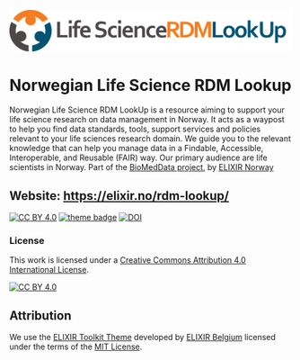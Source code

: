 <!--Added Life Sciences RDM logo--->
<p align="center">
<img src="assets/img/main_logo.svg" width="600" float="center"/>
</p>

# Norwegian Life Science RDM Lookup
Norwegian Life Science RDM LookUp is a resource aiming to support your life science research on data management in Norway. It acts as a waypost to help you find data standards, tools, support services and policies relevant to your life sciences research domain. We guide you to the relevant knowledge that can help you manage data in a Findable, Accessible, Interoperable, and Reusable (FAIR) way. Our primary audience are life scientists in Norway. Part of the [BioMedData project](https://elixir.no/organization/biomeddata), by [ELIXIR Norway](https://elixir.no)

## Website: https://elixir.no/rdm-lookup/

[![CC BY 4.0][cc-by-shield]][cc-by] 
[![theme badge](https://img.shields.io/badge/ELIXIR%20toolkit%20theme-jekyll-blue?color=0d6efd)](https://github.com/ELIXIR-Belgium/elixir-toolkit-theme)
[![DOI](https://zenodo.org/badge/DOI/10.5281/zenodo.7688981.svg)](https://doi.org/10.5281/zenodo.7688981)

### License

This work is licensed under a
[Creative Commons Attribution 4.0 International License][cc-by].

[![CC BY 4.0][cc-by-image]][cc-by]

[cc-by]: http://creativecommons.org/licenses/by/4.0/
[cc-by-image]: https://i.creativecommons.org/l/by/4.0/88x31.png
[cc-by-shield]: https://img.shields.io/badge/License-CC%20BY%204.0-lightgrey.svg

## Attribution

We use the [ELIXIR Toolkit Theme](https://github.com/ELIXIR-Belgium/elixir-toolkit-theme) developed by [ELIXIR Belgium](https://github.com/ELIXIR-Belgium) licensed under the terms of the [MIT License](http://opensource.org/licenses/MIT).
